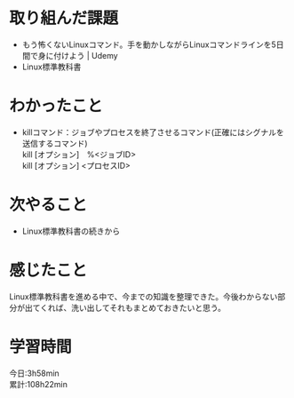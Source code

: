 # 取り組んだ課題     
- もう怖くないLinuxコマンド。手を動かしながらLinuxコマンドラインを5日間で身に付けよう | Udemy  
- Linux標準教科書   
# わかったこと   
- killコマンド：ジョブやプロセスを終了させるコマンド(正確にはシグナルを送信するコマンド)  
  kill [オプション]　%<ジョブID>  
  kill [オプション] <プロセスID>  
# 次やること
- Linux標準教科書の続きから
# 感じたこと
 Linux標準教科書を進める中で、今までの知識を整理できた。今後わからない部分が出てくれば、洗い出してそれもまとめておきたいと思う。  
# 学習時間  
今日:3h58min  
累計:108h22min 
